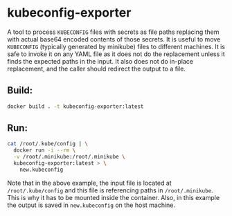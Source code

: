 # kubeconfig-exporter

A tool to process `KUBECONFIG` files with secrets as file paths replacing them
with actual base64 encoded contents of those secrets.
It is useful to move `KUBECONFIG` (typically generated by minikube)
files to different machines.
It is safe to invoke it on any YAML file as it does not do the replacement
unless it finds the expected paths in the input. It also does not do in-place
replacement, and the caller should redirect the output to a file.

## Build:

```bash
docker build . -t kubeconfig-exporter:latest
```

## Run:

```bash
cat /root/.kube/config | \
  docker run -i --rm \
  -v /root/.minikube:/root/.minikube \
  kubeconfig-exporter:latest > \
    new.kubeconfig
```

Note that in the above example, the input file is located at `/root/.kube/config`
and this file is referencing paths in `/root/.minikube`. This is why it has to
be mounted inside the container. Also, in this example the output is saved
in `new.kubeconfig` on the host machine.
